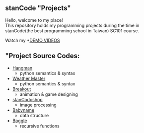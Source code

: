 ## stanCode "Projects"
Hello, welcome to my place!\
This repository holds my programming projects during the time in stanCode(the best programming school in Taiwan) SC101 course.

Watch my *[DEMO VIDEOS](https://drive.google.com/drive/folders/1Gi3bn9qPW_gR0ISyGzVPLd5Bztdvd7rF?fbclid=IwAR36BW3v_bHn-Idsh-0_ROSWLwrXOzoervZId25OOzH2LX4b6FCGDfULdDg)


## "Project Source Codes:
* [Hangman](https://github.com/mikelin16/SC-projects/blob/main/collection/hangman/hangman.py)
  * python semantics & syntax
* [Weather Master](https://github.com/mikelin16/SC-projects/blob/main/collection/weather%20master/weather_master.py)
  * python semantics & syntax
* [Breakout](https://github.com/mikelin16/SC-projects/blob/main/collection/breakout/breakoutgraphics_extentions.py)
  * animation & game designing
* [stanCodoshop](https://github.com/mikelin16/SC-projects/blob/main/collection/stanCodoshop/stanCodoshop.py)
  * image processing 
* [Babyname](https://github.com/mikelin16/SC-projects/blob/main/collection/babygraphics/babygraphics.py)
  * data structure
* [Boggle](https://github.com/mikelin16/SC-projects/blob/main/collection/boggle/boggle.py)
  * recursive functions
